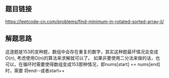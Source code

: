 ## 题目链接
https://leetcode-cn.com/problems/find-minimum-in-rotated-sorted-array-ii/

## 解题思路
这道题是153的变种题，数组中会存在重复的数字，其实这种题最坏情况会变成O(n), 考虑使用O(n)的算法来求解就可以了。
如果非要使用二分法来做的话，也可以，在循环时需要使得数组变成153那种情况，即nums[start] == nums[end]时，需要
将end--或者start++